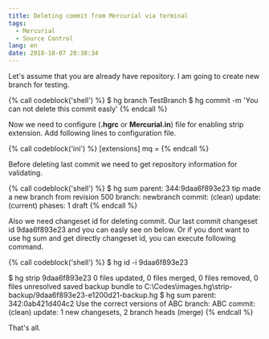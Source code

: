 ```yaml
---
title: Deleting commit from Mercurial via terminal
tags:
  - Mercurial
  - Source Control
lang: en
date: 2018-10-07 20:38:34
---
```



Let's assume that you are already have repository.
I am going to create new branch for testing.

{% call codeblock('shell') %}
$ hg branch TestBranch
$ hg commit -m 'You can not delete this commit easly'
{% endcall %}

Now we need to configure (**.hgrc** or **Mercurial.in**) file for enabling strip extension. Add following lines to configuration file.

{% call codeblock('ini') %}
[extensions]
mq =
{% endcall %}

Before deleting last commit we need to get repository information for validating.

{% call codeblock('shell') %}
$ hg sum
parent: 344:9daa6f893e23 tip
made a new branch from revision 500
branch: newbranch
commit: (clean)
update: (current)
phases: 1 draft
{% endcall %}

Also we need changeset id for deleting commit. Our last commit changeset id 9daa6f893e23 and you can easly see on below. Or if you dont want to use hg sum and get directly changeset id, you can execute following command.

{% call codeblock('shell') %}
$ hg id -i
9daa6f893e23

$ hg strip 9daa6f893e23
0 files updated, 0 files merged, 0 files removed, 0 files unresolved
saved backup bundle to C:\Codes\images\.hg\strip-backup/9daa6f893e23-e1200d21-backup.hg
$ hg sum
parent: 342:0ab421d404c2
Use the correct versions of ABC
branch: ABC
commit: (clean)
update: 1 new changesets, 2 branch heads (merge)
{% endcall %}

That's all.